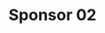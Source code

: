 ---
title:  Sponsor 02
description: > 
  Some sponsor 02 description
logo_url: /img/sponsors/02.jpeg 
---
